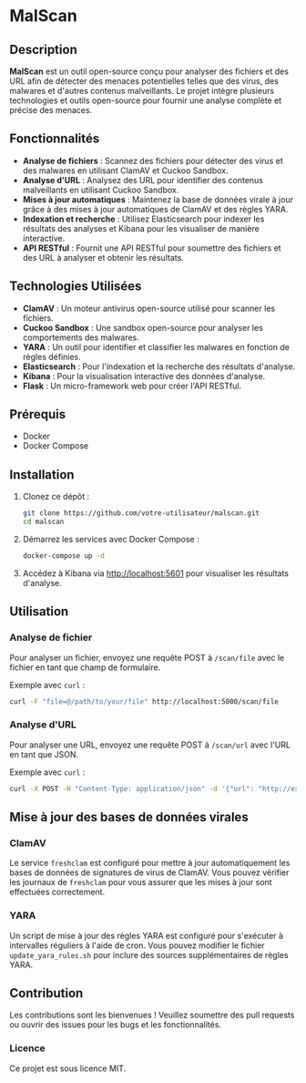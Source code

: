 # MalScan

## Description

**MalScan** est un outil open-source conçu pour analyser des fichiers et des URL afin de détecter des menaces potentielles telles que des virus, des malwares et d'autres contenus malveillants. Le projet intègre plusieurs technologies et outils open-source pour fournir une analyse complète et précise des menaces.

## Fonctionnalités

- **Analyse de fichiers** : Scannez des fichiers pour détecter des virus et des malwares en utilisant ClamAV et Cuckoo Sandbox.
- **Analyse d'URL** : Analysez des URL pour identifier des contenus malveillants en utilisant Cuckoo Sandbox.
- **Mises à jour automatiques** : Maintenez la base de données virale à jour grâce à des mises à jour automatiques de ClamAV et des règles YARA.
- **Indexation et recherche** : Utilisez Elasticsearch pour indexer les résultats des analyses et Kibana pour les visualiser de manière interactive.
- **API RESTful** : Fournit une API RESTful pour soumettre des fichiers et des URL à analyser et obtenir les résultats.

## Technologies Utilisées

- **ClamAV** : Un moteur antivirus open-source utilisé pour scanner les fichiers.
- **Cuckoo Sandbox** : Une sandbox open-source pour analyser les comportements des malwares.
- **YARA** : Un outil pour identifier et classifier les malwares en fonction de règles définies.
- **Elasticsearch** : Pour l'indexation et la recherche des résultats d'analyse.
- **Kibana** : Pour la visualisation interactive des données d'analyse.
- **Flask** : Un micro-framework web pour créer l'API RESTful.

## Prérequis

- Docker
- Docker Compose

## Installation

1. Clonez ce dépôt :
   ```bash
   git clone https://github.com/votre-utilisateur/malscan.git
   cd malscan
   ```

2. Démarrez les services avec Docker Compose :
   ```bash
   docker-compose up -d
   ```

3. Accédez à Kibana via [http://localhost:5601](http://localhost:5601) pour visualiser les résultats d'analyse.

## Utilisation

### Analyse de fichier

Pour analyser un fichier, envoyez une requête POST à `/scan/file` avec le fichier en tant que champ de formulaire.

Exemple avec `curl` :
```bash
curl -F "file=@/path/to/your/file" http://localhost:5000/scan/file
```

### Analyse d'URL

Pour analyser une URL, envoyez une requête POST à `/scan/url` avec l'URL en tant que JSON.

Exemple avec `curl` :
```bash
curl -X POST -H "Content-Type: application/json" -d '{"url": "http://example.com"}' http://localhost:5000/scan/url
```

## Mise à jour des bases de données virales

### ClamAV

Le service `freshclam` est configuré pour mettre à jour automatiquement les bases de données de signatures de virus de ClamAV. Vous pouvez vérifier les journaux de `freshclam` pour vous assurer que les mises à jour sont effectuées correctement.

### YARA

Un script de mise à jour des règles YARA est configuré pour s'exécuter à intervalles réguliers à l'aide de cron. Vous pouvez modifier le fichier `update_yara_rules.sh` pour inclure des sources supplémentaires de règles YARA.

## Contribution

Les contributions sont les bienvenues ! Veuillez soumettre des pull requests ou ouvrir des issues pour les bugs et les fonctionnalités.

### Licence

Ce projet est sous licence MIT.
